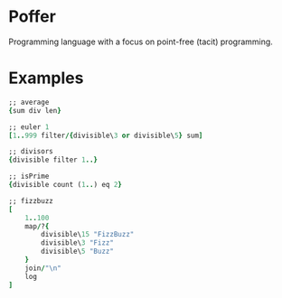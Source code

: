 # Poffer
Programming language with a focus on point-free (tacit) programming.

# Examples
```ruby
;; average
{sum div len}

;; euler 1
[1..999 filter/{divisible\3 or divisible\5} sum]

;; divisors
{divisible filter 1..}

;; isPrime
{divisible count (1..) eq 2}

;; fizzbuzz
[
	1..100
	map/?{
		divisible\15 "FizzBuzz"
		divisible\3 "Fizz"
		divisible\5 "Buzz"
	}
	join/"\n"
	log
] 
```

